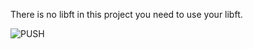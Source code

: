 There is no libft in this project you need to use your libft.


![PUSH](https://user-images.githubusercontent.com/101639800/187027033-85ebe30d-2944-45f7-82f9-aefc9f80da36.png)
